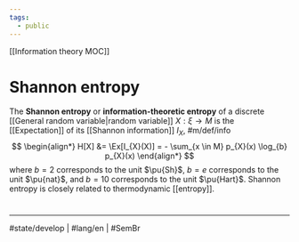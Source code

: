 ```yaml
---
tags:
  - public
---
```

[[Information theory MOC]]
# Shannon entropy

The **Shannon entropy** or **information-theoretic entropy** of a discrete [[General random variable|random variable]] $X : \xi \to M$ is the [[Expectation]] of its [[Shannon information]] $I_{X}$, #m/def/info
$$
\begin{align*}
H[X] &= \Ex[I_{X}(X)] = - \sum_{x \in M} p_{X}(x) \log_{b} p_{X}(x)
\end{align*}
$$
where $b=2$ corresponds to the unit $\pu{Sh}$, $b=e$ corresponds to the unit $\pu{nat}$,
and $b=10$ corresponds to the unit $\pu{Hart}$.
Shannon entropy is closely related to thermodynamic [[entropy]].

#
---
#state/develop | #lang/en | #SemBr
